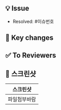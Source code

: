 ## 💡 Issue
- Resolved: #이슈번호

## 🌱 Key changes
<!--변경사항 적기-->

## ✅ To Reviewers
<!--리뷰에 중점이 될 포인트 요소들 적기-->
<!--다른 개발자들이 참고했으면 하는 사항-->
<!--사진올리는 양식임 <img src = "이 자리에 image url넣기" width = 200> -->

## 📸 스크린샷
|스크린샷|
|:--:|
|파일첨부바람|

